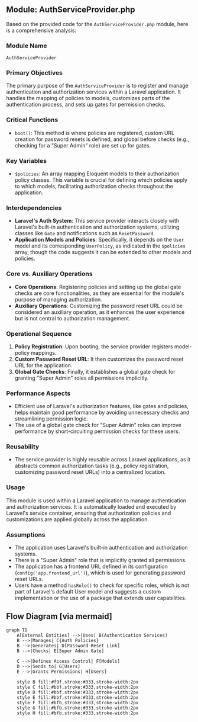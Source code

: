 ## Module: AuthServiceProvider.php
Based on the provided code for the `AuthServiceProvider.php` module, here is a comprehensive analysis:

### Module Name
`AuthServiceProvider`

### Primary Objectives
The primary purpose of the `AuthServiceProvider` is to register and manage authentication and authorization services within a Laravel application. It handles the mapping of policies to models, customizes parts of the authentication process, and sets up gates for permission checks.

### Critical Functions
- `boot()`: This method is where policies are registered, custom URL creation for password resets is defined, and global before checks (e.g., checking for a "Super Admin" role) are set up for gates.

### Key Variables
- `$policies`: An array mapping Eloquent models to their authorization policy classes. This variable is crucial for defining which policies apply to which models, facilitating authorization checks throughout the application.

### Interdependencies
- **Laravel's Auth System**: This service provider interacts closely with Laravel's built-in authentication and authorization systems, utilizing classes like `Gate` and notifications such as `ResetPassword`.
- **Application Models and Policies**: Specifically, it depends on the `User` model and its corresponding `UserPolicy`, as indicated in the `$policies` array, though the code suggests it can be extended to other models and policies.

### Core vs. Auxiliary Operations
- **Core Operations**: Registering policies and setting up the global gate checks are core functionalities, as they are essential for the module's purpose of managing authorization.
- **Auxiliary Operations**: Customizing the password reset URL could be considered an auxiliary operation, as it enhances the user experience but is not central to authorization management.

### Operational Sequence
1. **Policy Registration**: Upon booting, the service provider registers model-policy mappings.
2. **Custom Password Reset URL**: It then customizes the password reset URL for the application.
3. **Global Gate Checks**: Finally, it establishes a global gate check for granting "Super Admin" roles all permissions implicitly.

### Performance Aspects
- Efficient use of Laravel's authorization features, like gates and policies, helps maintain good performance by avoiding unnecessary checks and streamlining permission logic.
- The use of a global gate check for "Super Admin" roles can improve performance by short-circuiting permission checks for these users.

### Reusability
- The service provider is highly reusable across Laravel applications, as it abstracts common authorization tasks (e.g., policy registration, customizing password reset URLs) into a centralized location.

### Usage
This module is used within a Laravel application to manage authentication and authorization services. It is automatically loaded and executed by Laravel's service container, ensuring that authorization policies and customizations are applied globally across the application.

### Assumptions
- The application uses Laravel's built-in authentication and authorization systems.
- There is a "Super Admin" role that is implicitly granted all permissions.
- The application has a frontend URL defined in its configuration (`config('app.frontend_url')`), which is used for generating password reset URLs.
- Users have a method `hasRole()` to check for specific roles, which is not part of Laravel's default User model and suggests a custom implementation or the use of a package that extends user capabilities.
## Flow Diagram [via mermaid]
```mermaid
graph TD
    A[External Entities] -->|Uses| B(Authentication Services)
    B -->|Manages| C{Auth Policies}
    B -->|Generates| D[Password Reset Link]
    B -->|Checks| E[Super Admin Gate]

    C -->|Defines Access Control| F[Models]
    D -->|Sends to| G[Users]
    E -->|Grants Permissions| H[Users]

    style B fill:#f9f,stroke:#333,stroke-width:2px
    style C fill:#bbf,stroke:#333,stroke-width:2px
    style D fill:#bbf,stroke:#333,stroke-width:2px
    style E fill:#bbf,stroke:#333,stroke-width:2px
    style F fill:#bfb,stroke:#333,stroke-width:2px
    style G fill:#bfb,stroke:#333,stroke-width:2px
    style H fill:#bfb,stroke:#333,stroke-width:2px
```
